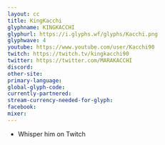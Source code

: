 ```yaml
---
layout: cc
title: KingKacchi
glyphname: KINGKACCHI
glyphurl: https://i.glyphs.wf/glyphs/Kacchi.png
glyphwave: 4
youtube: https://www.youtube.com/user/Kacchi90
twitch: https://twitch.tv/kingkacchi90
twitter: https://twitter.com/MARAKACCHI
discord: 
other-site: 
primary-language: 
global-glyph-code: 
currently-partnered: 
stream-currency-needed-for-glyph: 
facebook: 
mixer: 
---
```

* Whisper him on Twitch

